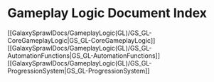 # Gameplay Logic Document Index

[[GalaxySprawlDocs/GameplayLogic(GL)/GS_GL-CoreGameplayLogic|GS_GL-CoreGameplayLogic]]
[[GalaxySprawlDocs/GameplayLogic(GL)/GS_GL-AutomationFunctions|GS_GL-AutomationFunctions]]
[[GalaxySprawlDocs/GameplayLogic(GL)/GS_GL-ProgressionSystem|GS_GL-ProgressionSystem]]
